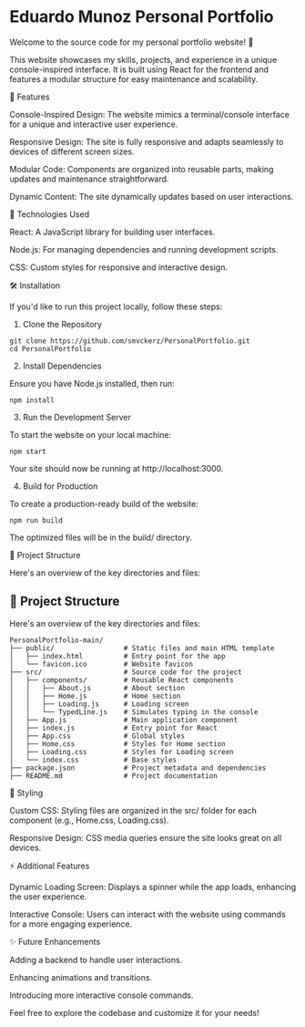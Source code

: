 # Eduardo Munoz Personal Portfolio

Welcome to the source code for my personal portfolio website! 🎉

This website showcases my skills, projects, and experience in a unique console-inspired interface. It is built using React for the frontend and features a modular structure for easy maintenance and scalability.

🚀 Features

Console-Inspired Design: The website mimics a terminal/console interface for a unique and interactive user experience.

Responsive Design: The site is fully responsive and adapts seamlessly to devices of different screen sizes.

Modular Code: Components are organized into reusable parts, making updates and maintenance straightforward.

Dynamic Content: The site dynamically updates based on user interactions.

🌟 Technologies Used

React: A JavaScript library for building user interfaces.

Node.js: For managing dependencies and running development scripts.

CSS: Custom styles for responsive and interactive design.

🛠️ Installation

If you'd like to run this project locally, follow these steps:

1. Clone the Repository

```
git clone https://github.com/smvckerz/PersonalPortfolio.git
cd PersonalPortfolio
```

2. Install Dependencies

Ensure you have Node.js installed, then run:
```
npm install
```

3. Run the Development Server

To start the website on your local machine:

```
npm start
```

Your site should now be running at http://localhost:3000.

4. Build for Production

To create a production-ready build of the website:

```
npm run build
```

The optimized files will be in the build/ directory.

📂 Project Structure

Here's an overview of the key directories and files:

## 📂 Project Structure

Here's an overview of the key directories and files:

```plaintext
PersonalPortfolio-main/
├── public/                 # Static files and main HTML template
│   ├── index.html          # Entry point for the app
│   └── favicon.ico         # Website favicon
├── src/                    # Source code for the project
│   ├── components/         # Reusable React components
│   │   ├── About.js        # About section
│   │   ├── Home.js         # Home section
│   │   ├── Loading.js      # Loading screen
│   │   └── TypedLine.js    # Simulates typing in the console
│   ├── App.js              # Main application component
│   ├── index.js            # Entry point for React
│   ├── App.css             # Global styles
│   ├── Home.css            # Styles for Home section
│   ├── Loading.css         # Styles for Loading screen
│   └── index.css           # Base styles
├── package.json            # Project metadata and dependencies
├── README.md               # Project documentation
```

🎨 Styling

Custom CSS: Styling files are organized in the src/ folder for each component (e.g., Home.css, Loading.css).

Responsive Design: CSS media queries ensure the site looks great on all devices.

⚡ Additional Features

Dynamic Loading Screen: Displays a spinner while the app loads, enhancing the user experience.

Interactive Console: Users can interact with the website using commands for a more engaging experience.

✨ Future Enhancements

Adding a backend to handle user interactions.

Enhancing animations and transitions.

Introducing more interactive console commands.

Feel free to explore the codebase and customize it for your needs!


